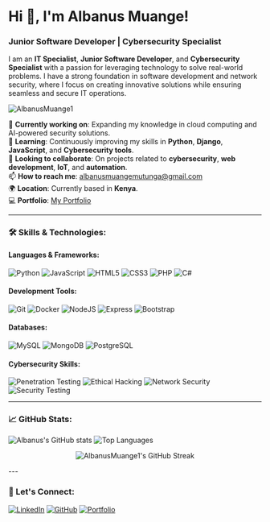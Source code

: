 # Hi 👋, I'm Albanus Muange!

### Junior Software Developer | Cybersecurity Specialist
I am an **IT Specialist**, **Junior Software Developer**, and **Cybersecurity Specialist** with a passion for leveraging technology to solve real-world problems. I have a strong foundation in software development and network security, where I focus on creating innovative solutions while ensuring seamless and secure IT operations.

<p align="left">
  <img src="https://komarev.com/ghpvc/?username=AlbanusMuange1&label=Profile%20views&color=0e75b6&style=flat" alt="AlbanusMuange1" />
</p>

🔭 **Currently working on**: Expanding my knowledge in cloud computing and AI-powered security solutions.  
🌱 **Learning**: Continuously improving my skills in **Python**, **Django**, **JavaScript**, and **Cybersecurity tools**.  
💬 **Looking to collaborate**: On projects related to **cybersecurity**, **web development**, **IoT**, and **automation**.  
📫 **How to reach me**: [albanusmuangemutunga@gmail.com](mailto:albanusmuangemutunga@gmail.com)  
🌍 **Location**: Currently based in **Kenya**.  
💻 **Portfolio**: [My Portfolio](https://albanus-muange-mutunga-portfolio.vercel.app/)

---

### 🛠️ Skills & Technologies:

#### **Languages & Frameworks**:
![Python](https://img.shields.io/badge/Python-3776AB?style=for-the-badge&logo=python&logoColor=white)
![JavaScript](https://img.shields.io/badge/JavaScript-F7DF1E?style=for-the-badge&logo=javascript&logoColor=black)
![HTML5](https://img.shields.io/badge/HTML5-E34F26?style=for-the-badge&logo=html5&logoColor=white)
![CSS3](https://img.shields.io/badge/CSS3-1572B6?style=for-the-badge&logo=css3&logoColor=white)
![PHP](https://img.shields.io/badge/PHP-777BB4?style=for-the-badge&logo=php&logoColor=white)
![C#](https://img.shields.io/badge/C%23-239120?style=for-the-badge&logo=c-sharp&logoColor=white)

#### **Development Tools**:
![Git](https://img.shields.io/badge/Git-F05032?style=for-the-badge&logo=git&logoColor=white)
![Docker](https://img.shields.io/badge/Docker-2496ED?style=for-the-badge&logo=docker&logoColor=white)
![NodeJS](https://img.shields.io/badge/Node.js-339933?style=for-the-badge&logo=nodedotjs&logoColor=white)
![Express](https://img.shields.io/badge/Express-000000?style=for-the-badge&logo=express&logoColor=white)
![Bootstrap](https://img.shields.io/badge/Bootstrap-563D7C?style=for-the-badge&logo=bootstrap&logoColor=white)

#### **Databases**:
![MySQL](https://img.shields.io/badge/MySQL-4479A1?style=for-the-badge&logo=mysql&logoColor=white)
![MongoDB](https://img.shields.io/badge/MongoDB-47A248?style=for-the-badge&logo=mongodb&logoColor=white)
![PostgreSQL](https://img.shields.io/badge/PostgreSQL-336791?style=for-the-badge&logo=postgresql&logoColor=white)

#### **Cybersecurity Skills**:
![Penetration Testing](https://img.shields.io/badge/Penetration_Testing-000000?style=for-the-badge&logo=kalilinux&logoColor=white)
![Ethical Hacking](https://img.shields.io/badge/Ethical_Hacking-2A2A2A?style=for-the-badge&logo=hackthebox&logoColor=white)
![Network Security](https://img.shields.io/badge/Network_Security-4E9A06?style=for-the-badge&logo=linux&logoColor=white)
![Security Testing](https://img.shields.io/badge/Security_Testing-DC3D24?style=for-the-badge&logo=redhat&logoColor=white)

---

### 📈 GitHub Stats:
![Albanus's GitHub stats](https://github-readme-stats.vercel.app/api?username=AlbanusMuange1&show_icons=true&theme=radical)
![Top Languages](https://github-readme-stats.vercel.app/api/top-langs/?username=AlbanusMuange1&layout=compact&theme=radical)

<p align="center">
  <img src="https://github-readme-streak-stats.herokuapp.com/?user=AlbanusMuange1&theme=radical" alt="AlbanusMuange1's GitHub Streak" />
</p>
---

### 🤝 Let's Connect:
[![LinkedIn](https://img.shields.io/badge/LinkedIn-0A66C2?style=for-the-badge&logo=linkedin&logoColor=white)](https://www.linkedin.com/in/albanus-mutunga-85ab4a275)
[![GitHub](https://img.shields.io/badge/GitHub-181717?style=for-the-badge&logo=github&logoColor=white)](https://github.com/AlbanusMuange1)
[![Portfolio](https://img.shields.io/badge/Portfolio-000000?style=for-the-badge&logo=About.me&logoColor=white)](https://albanus-muange-mutunga-portfolio.vercel.app/)
